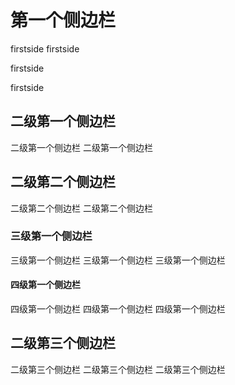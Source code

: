 # 第一个侧边栏

firstside
firstside

firstside

firstside

## 二级第一个侧边栏

二级第一个侧边栏
二级第一个侧边栏

## 二级第二个侧边栏

二级第二个侧边栏
二级第二个侧边栏

### 三级第一个侧边栏
三级第一个侧边栏
三级第一个侧边栏
三级第一个侧边栏

#### 四级第一个侧边栏
四级第一个侧边栏
四级第一个侧边栏
四级第一个侧边栏

## 二级第三个侧边栏
二级第三个侧边栏
二级第三个侧边栏
二级第三个侧边栏